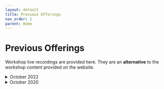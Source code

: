 ```yaml
---
layout: default
title: Previous Offerings
nav_order: 1
parent: Home
---
```


<!-- If you still want to provide access to old workshop recordings, this is the place! Full-length live workshop videos go here. -->
<!-- If you decide you don't need it, delete this page AND go to 'index.md', set has_children to false. -->


# Previous Offerings
Workshop live recordings are provided here. They are an **alternative** to the workshop content provided on the website.

<details markdown="1">
<summary>October 2022</summary>
<iframe height="416" width="100%" allowfullscreen frameborder=0 src="https://echo360.ca/media/60aeca91-1d04-493f-a94e-ee733efa3520/public"></iframe>
[View original here.](https://echo360.ca/media/60aeca91-1d04-493f-a94e-ee733efa3520/public)

<embed src="assets/docs/IntroPythonSlides.pdf" style="border:none;" width="100%" height="466px">
[Download as PDF.](assets/docs/IntroPythonSlides.pdf)
</details>

<details markdown="1">
<summary>October 2020</summary>
<iframe height="416" width="100%" allowfullscreen frameborder=0 src="https://echo360.ca/media/f8149a76-b627-4b26-aadc-3600945bcc82/public"></iframe>
[View original here.](https://echo360.ca/media/f8149a76-b627-4b26-aadc-3600945bcc82/public)

<embed src="assets/docs/IntroPythonSlides.pdf" style="border:none;" width="100%" height="466px">
[Download as PDF.](assets/docs/IntroPythonSlides.pdf)
</details>
